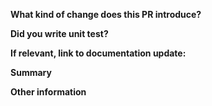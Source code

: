 <!-- Please provide enough information so that team members can review your pull request. -->
 **What kind of change does this PR introduce?**
 <!-- E.g. a bugfix, feature, refactoring, build related change, etc… -->
 **Did you write unit test?**
 <!-- Note that we won't merge your changes if you didn't -->
 **If relevant, link to documentation update:**
 <!-- Link wiki link or other document -->
 **Summary**
 <!-- Explain the **motivation** for making this change. What existing problem does the pull request solve? -->
<!-- Try to link to an open issue for more information. -->
 **Other information**